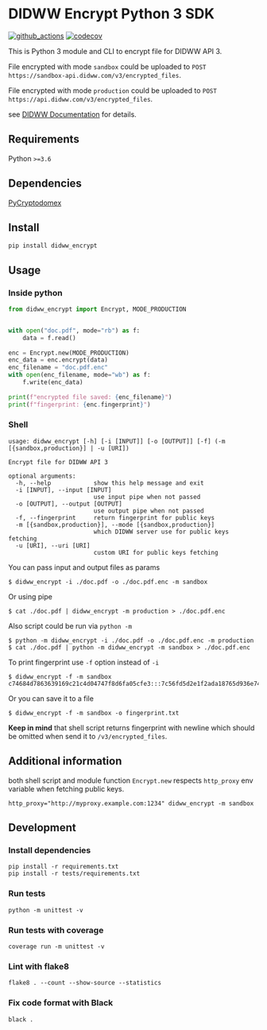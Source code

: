 # DIDWW Encrypt Python 3 SDK

[![github_actions](https://github.com/didww/didww_encrypt_python/actions/workflows/tests.yml/badge.svg)](https://github.com/didww/didww_encrypt_python/actions)
[![codecov](https://codecov.io/gh/didww/didww_encrypt_python/branch/main/graph/badge.svg)](https://codecov.io/gh/didww/didww_encrypt_python)

This is Python 3 module and CLI to encrypt file for DIDWW API 3.

File encrypted with mode `sandbox` could be uploaded to `POST https://sandbox-api.didww.com/v3/encrypted_files`.

File encrypted with mode `production` could be uploaded to `POST https://api.didww.com/v3/encrypted_files`.

see [DIDWW Documentation](https://doc.didww.com) for details.

## Requirements

Python `>=3.6`

## Dependencies

[PyCryptodomex](https://pypi.org/project/pycryptodomex/)

## Install

```shell
pip install didww_encrypt
```

## Usage

### Inside python
```python
from didww_encrypt import Encrypt, MODE_PRODUCTION


with open("doc.pdf", mode="rb") as f:
    data = f.read()
    
enc = Encrypt.new(MODE_PRODUCTION)
enc_data = enc.encrypt(data)
enc_filename = "doc.pdf.enc"
with open(enc_filename, mode="wb") as f:
    f.write(enc_data)
    
print(f"encrypted file saved: {enc_filename}")
print(f"fingerprint: {enc.fingerprint}")
```

### Shell

```
usage: didww_encrypt [-h] [-i [INPUT]] [-o [OUTPUT]] [-f] (-m [{sandbox,production}] | -u [URI])

Encrypt file for DIDWW API 3

optional arguments:
  -h, --help            show this help message and exit
  -i [INPUT], --input [INPUT]
                        use input pipe when not passed
  -o [OUTPUT], --output [OUTPUT]
                        use output pipe when not passed
  -f, --fingerprint     return fingerprint for public keys
  -m [{sandbox,production}], --mode [{sandbox,production}]
                        which DIDWW server use for public keys fetching
  -u [URI], --uri [URI]
                        custom URI for public keys fetching
```

You can pass input and output files as params
```shell
$ didww_encrypt -i ./doc.pdf -o ./doc.pdf.enc -m sandbox
```

Or using pipe
```shell
$ cat ./doc.pdf | didww_encrypt -m production > ./doc.pdf.enc
```

Also script could be run via `python -m`
```shell
$ python -m didww_encrypt -i ./doc.pdf -o ./doc.pdf.enc -m production
$ cat ./doc.pdf | python -m didww_encrypt -m sandbox > ./doc.pdf.enc
```

To print fingerprint use `-f` option instead of `-i`
```shell
$ didww_encrypt -f -m sandbox
c74684d7863639169c21c4d04747f8d6fa05cfe3:::7c56fd5d2e1f2ada18765d936e74712037aea7eb
```

Or you can save it to a file
```shell
$ didww_encrypt -f -m sandbox -o fingerprint.txt
```

**Keep in mind** that shell script returns fingerprint with newline which should be omitted when send it to `/v3/encrypted_files`.

## Additional information

both shell script and module function `Encrypt.new` respects `http_proxy` env variable when fetching public keys.

```shell
http_proxy="http://myproxy.example.com:1234" didww_encrypt -m sandbox
```

## Development

### Install dependencies

```shell
pip install -r requirements.txt
pip install -r tests/requirements.txt
```

### Run tests
```shell
python -m unittest -v
```

### Run tests with coverage
```shell
coverage run -m unittest -v
```

### Lint with flake8
```shell
flake8 . --count --show-source --statistics
```

### Fix code format with Black
```shell
black .
```
